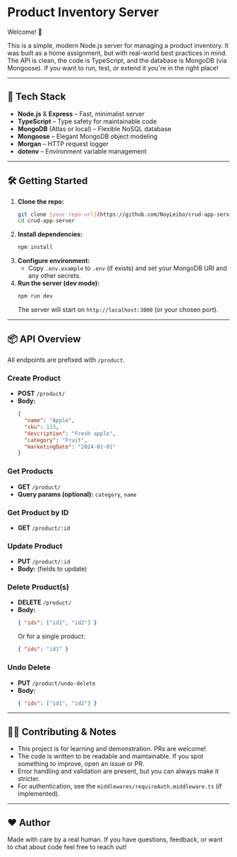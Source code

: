 # Product Inventory Server

Welcome! 👋

This is a simple, modern Node.js server for managing a product inventory. It was built as a home assignment, but with real-world best practices in mind. The API is clean, the code is TypeScript, and the database is MongoDB (via Mongoose). If you want to run, test, or extend it you're in the right place!

---

## 🚀 Tech Stack
- **Node.js** & **Express** – Fast, minimalist server
- **TypeScript** – Type safety for maintainable code
- **MongoDB** (Atlas or local) – Flexible NoSQL database
- **Mongoose** – Elegant MongoDB object modeling
- **Morgan** – HTTP request logger
- **dotenv** – Environment variable management

---

## 🛠️ Getting Started

1. **Clone the repo:**
   ```bash
   git clone [your-repo-url](https://github.com/NoyLeibo/crud-app-server.git)
   cd crud-app-server
   ```
2. **Install dependencies:**
   ```bash
   npm install
   ```
3. **Configure environment:**
   - Copy `.env.example` to `.env` (if exists) and set your MongoDB URI and any other secrets.
4. **Run the server (dev mode):**
   ```bash
   npm run dev
   ```
   The server will start on `http://localhost:3000` (or your chosen port).

---

## 📦 API Overview

All endpoints are prefixed with `/product`.

### Create Product
- **POST** `/product/`
- **Body:**
  ```json
  {
    "name": "Apple",
    "sku": 123,
    "description": "Fresh apple",
    "category": "Fruit",
    "marketingDate": "2024-01-01"
  }
  ```

### Get Products
- **GET** `/product/`
- **Query params (optional):** `category`, `name`

### Get Product by ID
- **GET** `/product/:id`

### Update Product
- **PUT** `/product/:id`
- **Body:** (fields to update)

### Delete Product(s)
- **DELETE** `/product/`
- **Body:**
  ```json
  { "ids": ["id1", "id2"] }
  ```
  Or for a single product:
  ```json
  { "ids": "id1" }
  ```

### Undo Delete
- **PUT** `/product/undo-delete`
- **Body:**
  ```json
  { "ids": ["id1", "id2"] }
  ```

---

## 🧑‍💻 Contributing & Notes
- This project is for learning and demonstration. PRs are welcome!
- The code is written to be readable and maintainable. If you spot something to improve, open an issue or PR.
- Error handling and validation are present, but you can always make it stricter.
- For authentication, see the `middlewares/requireAuth.middleware.ts` (if implemented).

---

## ❤️ Author
Made with care by a real human. If you have questions, feedback, or want to chat about code feel free to reach out!
